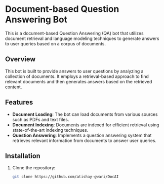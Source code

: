 # Document-based Question Answering Bot

This is a document-based Question Answering (QA) bot that utilizes document retrieval and language modeling techniques to generate answers to user queries based on a corpus of documents.

## Overview

This bot is built to provide answers to user questions by analyzing a collection of documents. It employs a retrieval-based approach to find relevant documents and then generates answers based on the retrieved content.

## Features

- **Document Loading**: The bot can load documents from various sources such as PDFs and text files. 
- **Document Indexing**: Documents are indexed for efficient retrieval using state-of-the-art indexing techniques.
- **Question Answering**: Implements a question answering system that retrieves relevant information from documents to answer user queries.

## Installation

1. Clone the repository:

   ```bash
   git clone https://github.com/atishay-gwari/DocAI
